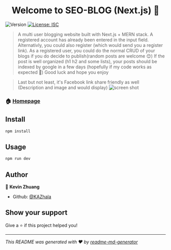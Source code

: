<h1 align="center">Welcome to SEO-BLOG (Next.js) 👋</h1>
<p>
  <img alt="Version" src="https://img.shields.io/badge/version-1.0.0-blue.svg?cacheSeconds=2592000" />
  <a href="#" target="_blank">
    <img alt="License: ISC" src="https://img.shields.io/badge/License-ISC-yellow.svg" />
  </a>
</p>

> A multi user blogging website built with Next.js + MERN stack. 
> A registered account has already been entered in the input field. Alternativly, you could also register (which would send you a register link).
> As a registered user, you could do the normal CRUD of your blogs if you do decide to publish(random posts are welcome 😊)
> If the post is well organized (h1 h2 and some lists), your posts should be indexed by google in a few days (hopefully if my code works as expected 🤞)
> Good luck and hope you enjoy

> Last but not least, it's Facebook link share friendly as well (Description and image and would display)
![screen shot](https://bookaz.best/api/product/photo/5dda261a47b990187e10efc2)

### 🏠 [Homepage](https://kazlog.tech/)

## Install

```sh
npm install
```

## Usage

```sh
npm run dev
```

## Author

👤 **Kevin Zhuang**

* Github: [@KAZhala](https://github.com/KAZhala)

## Show your support

Give a ⭐️ if this project helped you!

***
_This README was generated with ❤️ by [readme-md-generator](https://github.com/kefranabg/readme-md-generator)_

